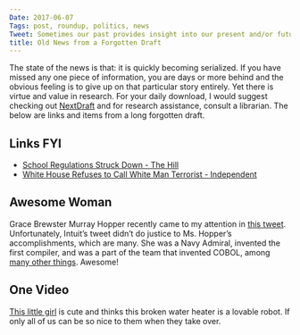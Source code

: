 ```yaml
---
Date: 2017-06-07
Tags: post, roundup, politics, news
Tweet: Sometimes our past provides insight into our present and/or future; similarly, drafts are sometimes worth sharing.
title: Old News from a Forgotten Draft
---
```


The state of the news is that: it is quickly becoming serialized. If you have missed any one piece of information, you are days or more behind and the obvious feeling is to give up on that particular story entirely. Yet there is virtue and value in research. For your daily download, I would suggest checking out [NextDraft][1] and for research assistance, consult a librarian. The below are links and items from a long forgotten draft.

## Links FYI
+ [School Regulations Struck Down - The Hill][2]
+ [White House Refuses to Call White Man Terrorist - Independent][3]

## Awesome Woman
Grace Brewster Murray Hopper recently came to my attention in [this tweet][4]. Unfortunately, Intuit’s tweet didn’t do justice to Ms. Hopper’s accomplishments, which are many. She was a Navy Admiral, invented the first compiler, and was a part of the team that invented COBOL, among [many other things][5]. Awesome! 

## One Video
[This little girl][6] is cute and thinks this broken water heater is a lovable robot. If only all of us can be so nice to them when they take over.

[1]:	http://nextdraft.com
[2]:	http://thehill.com/regulation/325984-trump-strikes-down-teacher-school-regulations
[3]:	http://www.independent.co.uk/news/world/americas/us-politics/white-house-white-supremacist-james-harris-jackson-murder-black-man-timothy-caughman-terrorism-a7654121.html
[4]:	https://twitter.com/Intuit/status/842833184823758848 "Intuit - Twitter"
[5]:	https://en.wikipedia.org/wiki/Grace_Hopper "Wikipedia"
[6]:	https://twitter.com/bentolmachoff/status/846476110846017536 "Ben Tolmachoff - Twitter"